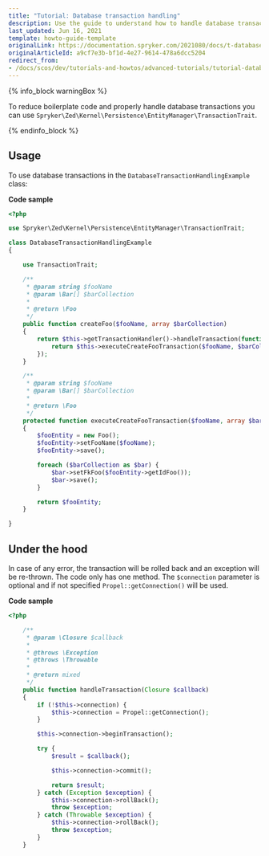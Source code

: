 ```yaml
---
title: "Tutorial: Database transaction handling"
description: Use the guide to understand how to handle database transactions.
last_updated: Jun 16, 2021
template: howto-guide-template
originalLink: https://documentation.spryker.com/2021080/docs/t-database-transactions
originalArticleId: a9cf7e3b-bf1d-4e27-9614-478a6dcc5204
redirect_from:
- /docs/scos/dev/tutorials-and-howtos/advanced-tutorials/tutorial-database-transaction-handling.html
---
```


<!--Used to be: http://spryker.github.io/tutorials/zed/database-transaction-handling/-->

{% info_block warningBox %}

To reduce boilerplate code and properly handle database transactions you can use `Spryker\Zed\Kernel\Persistence\EntityManager\TransactionTrait`.

{% endinfo_block %}

## Usage

To use database transactions in the `DatabaseTransactionHandlingExample` class:

**Code sample**

```php
<?php

use Spryker\Zed\Kernel\Persistence\EntityManager\TransactionTrait;

class DatabaseTransactionHandlingExample
{

    use TransactionTrait;

    /**
     * @param string $fooName
     * @param \Bar[] $barCollection
     *
     * @return \Foo
     */
    public function createFoo($fooName, array $barCollection)
    {
        return $this->getTransactionHandler()->handleTransaction(function () use ($fooName, $barCollection) {
            return $this->executeCreateFooTransaction($fooName, $barCollection);
        });
    }

    /**
     * @param string $fooName
     * @param \Bar[] $barCollection
     *
     * @return \Foo
     */
    protected function executeCreateFooTransaction($fooName, array $barCollection)
    {
        $fooEntity = new Foo();
        $fooEntity->setFooName($fooName);
        $fooEntity->save();

        foreach ($barCollection as $bar) {
            $bar->setFkFoo($fooEntity->getIdFoo());
            $bar->save();
        }

        return $fooEntity;
    }

}
```

## Under the hood

In case of any error, the transaction will be rolled back and an exception will be re-thrown. The code only has one method. The `$connection` parameter is optional and if not specified `Propel::getConnection()` will be used.

**Code sample**

```php
<?php

    /**
     * @param \Closure $callback
     *
     * @throws \Exception
     * @throws \Throwable
     *
     * @return mixed
     */
    public function handleTransaction(Closure $callback)
    {
        if (!$this->connection) {
            $this->connection = Propel::getConnection();
        }

        $this->connection->beginTransaction();

        try {
            $result = $callback();

            $this->connection->commit();

            return $result;
        } catch (Exception $exception) {
            $this->connection->rollBack();
            throw $exception;
        } catch (Throwable $exception) {
            $this->connection->rollBack();
            throw $exception;
        }
    }
```

